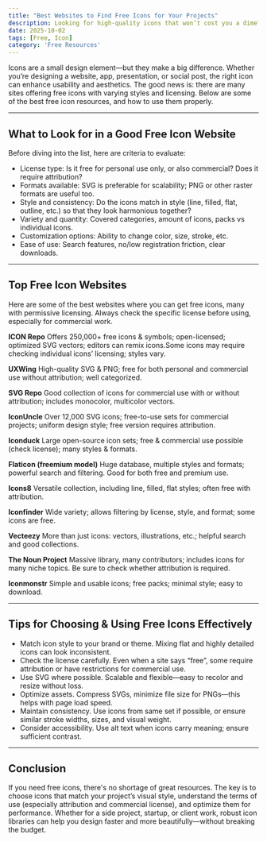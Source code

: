 ```yaml
---
title: "Best Websites to Find Free Icons for Your Projects"
description: Looking for high-quality icons that won’t cost you a dime? This article lists the top free icon websites, what makes each one special, license details, and tips for picking icons the right way.
date: 2025-10-02
tags: [Free, Icon]
category: 'Free Resources'
---
```


Icons are a small design element—but they make a big difference. Whether you’re designing a website, app, presentation, or social post, the right icon can enhance usability and aesthetics. The good news is: there are many sites offering free icons with varying styles and licensing. Below are some of the best free icon resources, and how to use them properly.

---

## What to Look for in a Good Free Icon Website

Before diving into the list, here are criteria to evaluate:

- License type: Is it free for personal use only, or also commercial? Does it require attribution?
- Formats available: SVG is preferable for scalability; PNG or other raster formats are useful too.
- Style and consistency: Do the icons match in style (line, filled, flat, outline, etc.) so that they look harmonious together?
- Variety and quantity: Covered categories, amount of icons, packs vs individual icons.
- Customization options: Ability to change color, size, stroke, etc.
- Ease of use: Search features, no/low registration friction, clear downloads.

---

## Top Free Icon Websites

Here are some of the best websites where you can get free icons, many with permissive licensing. Always check the specific license before using, especially for commercial work.

**ICON Repo**
Offers 250,000+ free icons & symbols; open-licensed; optimized SVG vectors; editors can remix icons.Some icons may require checking individual icons’ licensing; styles vary. 

**UXWing**
High-quality SVG & PNG; free for both personal and commercial use without attribution; well categorized. 
	
**SVG Repo**
Good collection of icons for commercial use with or without attribution; includes monocolor, multicolor vectors. 
	
**IconUncle**
Over 12,000 SVG icons; free-to-use sets for commercial projects; uniform design style; free version requires attribution. 
	
**Iconduck**
Large open-source icon sets; free & commercial use possible (check license); many styles & formats. 
	
**Flaticon (freemium model)**
Huge database, multiple styles and formats; powerful search and filtering. Good for both free and premium use. 
	
**Icons8**
Versatile collection, including line, filled, flat styles; often free with attribution. 
	
**Iconfinder**
Wide variety; allows filtering by license, style, and format; some icons are free. 
	
**Vecteezy**
More than just icons: vectors, illustrations, etc.; helpful search and good collections. 
	
**The Noun Project**
Massive library, many contributors; includes icons for many niche topics. Be sure to check whether attribution is required. 
	
**Iconmonstr**
Simple and usable icons; free packs; minimal style; easy to download. 

---

## Tips for Choosing & Using Free Icons Effectively

- Match icon style to your brand or theme. Mixing flat and highly detailed icons can look inconsistent.
- Check the license carefully. Even when a site says “free”, some require attribution or have restrictions for commercial use.
- Use SVG where possible. Scalable and flexible—easy to recolor and resize without loss.
- Optimize assets. Compress SVGs, minimize file size for PNGs—this helps with page load speed.
- Maintain consistency. Use icons from same set if possible, or ensure similar stroke widths, sizes, and visual weight.
- Consider accessibility. Use alt text when icons carry meaning; ensure sufficient contrast.

---

## Conclusion

If you need free icons, there's no shortage of great resources. The key is to choose icons that match your project’s visual style, understand the terms of use (especially attribution and commercial license), and optimize them for performance. Whether for a side project, startup, or client work, robust icon libraries can help you design faster and more beautifully—without breaking the budget.